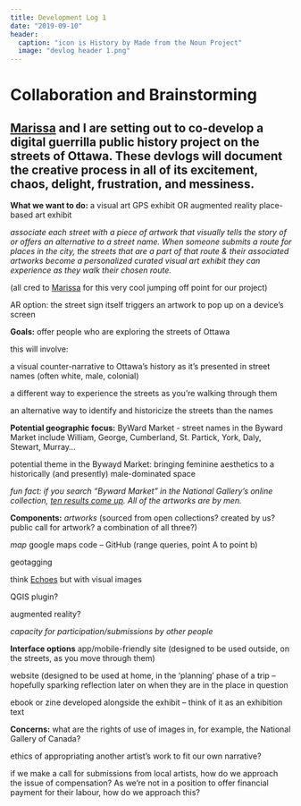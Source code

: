 ```yaml
---
title: Development Log 1
date: "2019-09-10" 
header:
  caption: "icon is History by Made from the Noun Project"
  image: "devlog header 1.png"
--- 
```

# Collaboration and Brainstorming 
## [Marissa](https://marissafoley.netlify.com/) and I are setting out to co-develop a digital guerrilla public history project on the streets of Ottawa. These devlogs will document the creative process in all of its excitement, chaos, delight, frustration, and messiness.  

**What we want to do:**
a visual art GPS exhibit OR augmented reality place-based art exhibit 

*associate each street with a piece of artwork that visually tells the story of or offers an alternative to a street name. When someone submits a route for places in the city, the streets that are a part of that route & their associated artworks become a personalized curated visual art exhibit they can experience as they walk their chosen route.*

(all cred to [Marissa](https://marissafoley.netlify.com) for this very cool jumping off point for our project)

AR option: the street sign itself triggers an artwork to pop up on a device’s screen   

**Goals:** 
offer people who are exploring the streets of Ottawa 

this will involve: 

a visual counter-narrative to Ottawa’s history as it’s presented in street names (often white, male, colonial) 

a different way to experience the streets as you’re walking through them

an alternative way to identify and historicize the streets than the names 

**Potential geographic focus:** 
ByWard Market - street names in the Byward Market include William, George, Cumberland, St. Partick, York, Daly, Stewart, Murray… 

potential theme in the Bywayd Market: bringing feminine aesthetics to a historically (and presently) male-dominated space 

*fun fact: if you search “Byward Market” in the National Gallery’s online collection, [ten results come up](https://www.gallery.ca/collection/search-the-collection?search_api_views_fulltext=byward%20market%20&sort_by=search_api_relevance). All of the artworks are by men.* 

**Components:** 
*artworks* 
(sourced from open collections? created by us? public call for artwork? a combination of all three?) 

*map* 
google maps code – GitHub (range queries, point A to point b)

geotagging 

think [Echoes](https://echoes.xyz/) but with visual images

QGIS plugin? 

augmented reality? 

*capacity for participation/submissions by other people*

**Interface options**
app/mobile-friendly site (designed to be used outside, on the streets, as you move through them)

website (designed to be used at home, in the ‘planning’ phase of a trip – hopefully sparking reflection later on when they are in the place in question 

ebook or zine developed alongside the exhibit – think of it as an exhibition text 

**Concerns:** 
what are the rights of use of images in, for example, the National Gallery of Canada? 

ethics of appropriating another artist’s work to fit our own narrative? 

if we make a call for submissions from local artists, how do we approach the issue of compensation? As we’re not in a position to offer financial payment for their labour, how do we approach this? 
